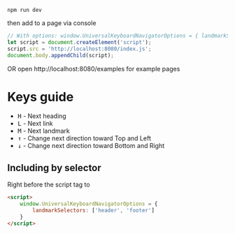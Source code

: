 ```shell
npm run dev
```

then add to a page via console

```js
// With options: window.UniversalKeyboardNavigatorOptions = { landmarkSelectors: [] }
let script = document.createElement('script');
script.src = 'http://localhost:8080/index.js'; 
document.body.appendChild(script); 
```
OR open http://localhost:8080/examples for example pages

# Keys guide

- <kbd>H</kbd> - Next heading
- <kbd>L</kbd> - Next link
- <kbd>M</kbd> - Next landmark
- <kbd>↑</kbd> - Change next direction toward Top and Left
- <kbd>↓</kbd> - Change next direction toward Bottom and Right




## Including by selector
Right before the script tag to 
```html
<script>
    window.UniversalKeyboardNavigatorOptions = { 
        landmarkSelectors: ['header', 'footer'] 
    }
</script>
```